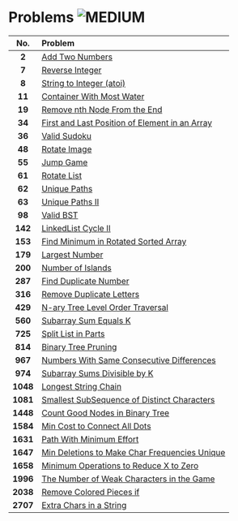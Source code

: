 # Problems ![MEDIUM](https://img.shields.io/badge/-MEDIUM-ffa116?style=for-the-badge&logo=LeetCode&logoColor=white)

| **No.**  | **Problem**                                                                                                             |
| :------: | :---------------------------------------------------------------------------------------------------------------------- |
|  **2**   | [Add Two Numbers](2.%20Add%20Two%20Numbers/)                                                                            |
|  **7**   | [Reverse Integer](7.%20Reverse%20Integer/)                                                                              |
|  **8**   | [String to Integer (atoi)](<8.%20String%20to%20Integer%20(atoi)/>)                                                      |
|  **11**  | [Container With Most Water](11.%20Container%20With%20Most%20Water/)                                                     |
|  **19**  | [Remove nth Node From the End](19.%20Remove%20nth%20Node%20From%20the%20End/)                                           |
|  **34**  | [First and Last Position of Element in an Array](34.%20First%20and%20Last%20Position%20of%20Element%20in%20an%20Array/) |
|  **36**  | [Valid Sudoku](36.%20Valid%20Sudoku/)                                                                                   |
|  **48**  | [Rotate Image](48.%20Rotate%20Image/)                                                                                   |
|  **55**  | [Jump Game](55.%20Jump%20Game/)                                                                                         |
|  **61**  | [Rotate List](61.%20Rotate%20List/)                                                                                     |
|  **62**  | [Unique Paths](62.%20Unique%20Paths/)                                                                                   |
|  **63**  | [Unique Paths II](63.%20Unique%20Paths%20II/)                                                                           |
|  **98**  | [Valid BST](98.Valid%20BST/)                                                                                            |
| **142**  | [LinkedList Cycle II](142.%20LinkedList%20Cycle%20II/)                                                                  |
| **153**  | [Find Minimum in Rotated Sorted Array](153.%20Find%20Minimum%20in%20Rotated%20Sorted%20Array/)                          |
| **179**  | [Largest Number](179.%20Largest%20Number/)                                                                              |
| **200**  | [Number of Islands](200.%20Number%20of%20Islands/)                                                                      |
| **287**  | [Find Duplicate Number](287.%20Find%20Duplicate%20Number/)                                                              |
| **316**  | [Remove Duplicate Letters](316.%20Remove%20Duplicate%20Letters/)                                                        |
| **429**  | [N-ary Tree Level Order Traversal](429.%20N-ary%20Tree%20Level%20Order%20Traversal/)                                    |
| **560**  | [Subarray Sum Equals K](560.%20Subarray%20Sum%20Equals%20K/)                                                            |
| **725**  | [Split List in Parts](725.%20Split%20List%20in%20Parts/)                                                                |
| **814**  | [Binary Tree Pruning](814.%20Binary%20Tree%20Pruning/)                                                                  |
| **967**  | [Numbers With Same Consecutive Differences](967.%20Numbers%20With%20Same%20Consecutive%20Differences/)                  |
| **974**  | [Subarray Sums Divisible by K](974.%20Subarray%20Sums%20Divisible%20by%20K/)                                            |
| **1048** | [Longest String Chain](1048.%20Longest%20String%20Chain/)                                                               |
| **1081** | [Smallest SubSequence of Distinct Characters](1081.%20Smallest%20SubSequence%20of%20Distinct%20Characters/)             |
| **1448** | [Count Good Nodes in Binary Tree](1448.%20Count%20Good%20Nodes%20in%20Binary%20Tree/)                                   |
| **1584** | [Min Cost to Connect All Dots](1584.%20Min%20Cost%20to%20Connect%20All%20Dots/)                                         |
| **1631** | [Path With Minimum Effort](1631.%20Path%20With%20Minimum%20Effort/)                                                     |
| **1647** | [Min Deletions to Make Char Frequencies Unique](1647.%20Min%20Deletions%20to%20Make%20Char%20Frequencies%20Unique/)     |
| **1658** | [Minimum Operations to Reduce X to Zero](1658.%20Minimum%20Operations%20to%20Reduce%20X%20to%20Zero/)                   |
| **1996** | [The Number of Weak Characters in the Game](1996.%20The%20Number%20of%20Weak%20Characters%20in%20the%20Game/)           |
| **2038** | [Remove Colored Pieces if](2038.%20Remove%20Colored%20Pieces%20if/)                                                     |
| **2707** | [Extra Chars in a String](2707.%20Extra%20Chars%20in%20a%20String/)                                                     |

